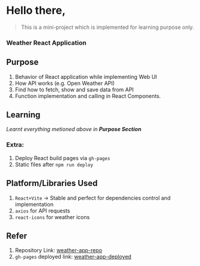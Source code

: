 # Hello there,

> This is a mini-project which is implemented for learning purpose only.  

### Weather React Application

## Purpose

1. Behavior of React application while implementing Web UI
2. How API works (e.g. Open Weather API)
3. Find how to fetch, show and save data from API
4. Function implementation and calling in React Components.

## Learning

*Learnt everything metioned above in **Purpose Section***

### Extra:

1. Deploy React build pages via `gh-pages`
2. Static files after `npm run deploy`

## Platform/Libraries Used

1. `React+Vite` -> Stable and perfect for dependencies control and implementation
2. `axios` for API requests
3. `react-icons` for weather icons

## Refer
1. Repository Link:           [weather-app-repo](https://github.com/Peeyush-04/weather-app)
2. `gh-pages` deployed link:  [weather-app-deployed](https://peeyush-04.github.io/weather-app/)